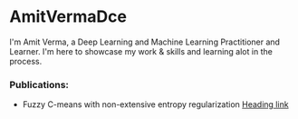 # AmitVermaDce
 I'm Amit Verma, a Deep Learning and Machine Learning Practitioner and Learner. I'm here to showcase my work & skills and learning alot in the process.

### Publications:
-  Fuzzy C-means with non-extensive entropy regularization [Heading link](https://ieeexplore.ieee.org/document/7091464#Heading "Heading link")
